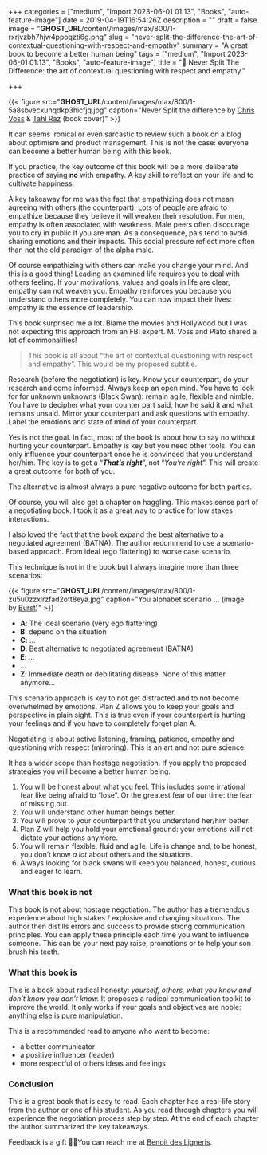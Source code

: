 +++
categories = ["medium", "Import 2023-06-01 01:13", "Books", "auto-feature-image"]
date = 2019-04-19T16:54:26Z
description = ""
draft = false
image = "__GHOST_URL__/content/images/max/800/1-rxrjvzbh7hjw4ppoqzti6g.png"
slug = "never-split-the-difference-the-art-of-contextual-questioning-with-respect-and-empathy"
summary = "A great book to become a better human being"
tags = ["medium", "Import 2023-06-01 01:13", "Books", "auto-feature-image"]
title = "📖 Never Split The Difference: the art of contextual questioning with respect and empathy."

+++


{{< figure src="__GHOST_URL__/content/images/max/800/1-5a8sbvecxuhqdkp3hicfjq.jpg" caption="Never Split the difference by <a href="https://twitter.com/VossNegotiation" data-href="https://twitter.com/VossNegotiation" class="markup--anchor markup--figure-anchor" rel="noopener" target="_blank">Chris Voss</a> &amp; <a href="https://twitter.com/tahlraz" data-href="https://twitter.com/tahlraz" class="markup--anchor markup--figure-anchor" rel="noopener" target="_blank">Tahl Raz</a> (book&nbsp;cover)" >}}

It can seems ironical or even sarcastic to review such a book on a blog about optimism and product management. This is not the case: everyone can become a better human being with this book.

If you practice, the key outcome of this book will be a more deliberate practice of saying **no** with empathy. A key skill to reflect on your life and to cultivate happiness.

A key takeaway for me was the fact that empathizing does not mean agreeing with others (the counterpart). Lots of people are afraid to empathize because they believe it will weaken their resolution. For men, empathy is often associated with weakness. Male peers often discourage you to cry in public if you are man. As a consequence, pals tend to avoid sharing emotions and their impacts. This social pressure reflect more often than not the old paradigm of the alpha male.

Of course empathizing with others can make you change your mind. And this is a good thing! Leading an examined life requires you to deal with others feeling. If your motivations, values and goals in life are clear, empathy can not weaken you. Empathy reinforces you because you understand others more completely. You can now impact their lives: empathy is the essence of leadership.

This book surprised me a lot. Blame the movies and Hollywood but I was not expecting this approach from an FBI expert. M. Voss and Plato shared a lot of commonalities!

> This book is all about “the art of contextual questioning with respect and empathy”. This would be my proposed subtitle.

Research (before the negotiation) is key. Know your counterpart, do your research and come informed. Always keep an open mind. You have to look for for unknown unknowns (Black Swan): remain agile, flexible and nimble. You have to decipher what your counter part said, how he said it and what remains unsaid. Mirror your counterpart and ask questions with empathy. Label the emotions and state of mind of your counterpart.

Yes is not the goal. In fact, most of the book is about how to say no without hurting your counterpart. Empathy is key but you need other tools. You can only influence your counterpart once he is convinced that you understand her/him. The key is to get a “**_That’s right_**”, not “_You’re right_”. This will create a great outcome for both of you.

The alternative is almost always a pure negative outcome for both parties.

Of course, you will also get a chapter on haggling. This makes sense part of a negotiating book. I took it as a great way to practice for low stakes interactions.

I also loved the fact that the book expand the best alternative to a negotiated agreement (BATNA). The author recommend to use a scenario-based approach. From ideal (ego flattering) to worse case scenario.

This technique is not in the book but I always imagine more than three scenarios:

{{< figure src="__GHOST_URL__/content/images/max/800/1-zu5u0zzxlrzfad2ott8eya.jpg" caption="You alphabet scenario&nbsp;… (image by&nbsp;<a href="https://burst.shopify.com/" data-href="https://burst.shopify.com/" class="markup--anchor markup--figure-anchor" rel="noopener" target="_blank">Burst</a>)" >}}

* **A**: The ideal scenario (very ego flattering)
* **B**: depend on the situation
* **C**: …
* **D**: Best alternative to negotiated agreement (BATNA)
* **E**: …
* …
* **Z**: Immediate death or debilitating disease. None of this matter anymore…

This scenario approach is key to not get distracted and to not become overwhelmed by emotions. Plan Z allows you to keep your goals and perspective in plain sight. This is true even if your counterpart is hurting your feelings and if you have to completely forget plan A.

Negotiating is about active listening, framing, patience, empathy and questioning with respect (mirroring). This is an art and not pure science.

It has a wider scope than hostage negotiation. If you apply the proposed strategies you will become a better human being.

1. You will be honest about what you feel. This includes some irrational fear like being afraid to “lose”. Or the greatest fear of our time: the fear of missing out.
2. You will understand other human beings better.
3. You will prove to your counterpart that you understand her/him better.
4. Plan Z will help you hold your emotional ground: your emotions will not dictate your actions anymore.
5. You will remain flexible, fluid and agile. Life is change and, to be honest, you don’t know _a lot_ about others and the situations.
6. Always looking for black swans will keep you balanced, honest, curious and eager to learn.

### What this book is not

This book is not about hostage negotiation. The author has a tremendous experience about high stakes / explosive and changing situations. The author then distills errors and success to provide strong communication principles. You can apply these principle each time you want to influence someone. This can be your next pay raise, promotions or to help your son brush his teeth.

### What this book is

This is a book about radical honesty: _yourself, others, what you know and don’t know you don’t know._ It proposes a radical communication toolkit to improve the world. It only works if your goals and objectives are noble: anything else is pure manipulation.

This is a recommended read to anyone who want to become:

* a better communicator
* a positive influencer (leader)
* more respectful of others ideas and feelings

### Conclusion

This is a great book that is easy to read. Each chapter has a real-life story from the author or one of his student. As you read through chapters you will experience the negotiation process step by step. At the end of each chapter the author summarized the key takeaways.

Feedback is a gift 🙏🏼You can reach me at [Benoit des Ligneris](mailto:ben@radicaloptimist.org ).



